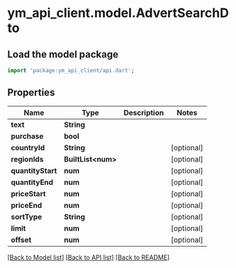 # ym_api_client.model.AdvertSearchDto

## Load the model package
```dart
import 'package:ym_api_client/api.dart';
```

## Properties
Name | Type | Description | Notes
------------ | ------------- | ------------- | -------------
**text** | **String** |  | 
**purchase** | **bool** |  | 
**countryId** | **String** |  | [optional] 
**regionIds** | **BuiltList&lt;num&gt;** |  | [optional] 
**quantityStart** | **num** |  | [optional] 
**quantityEnd** | **num** |  | [optional] 
**priceStart** | **num** |  | [optional] 
**priceEnd** | **num** |  | [optional] 
**sortType** | **String** |  | [optional] 
**limit** | **num** |  | [optional] 
**offset** | **num** |  | [optional] 

[[Back to Model list]](../README.md#documentation-for-models) [[Back to API list]](../README.md#documentation-for-api-endpoints) [[Back to README]](../README.md)


